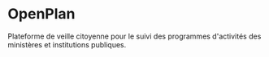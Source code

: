 # OpenPlan
Plateforme de veille citoyenne pour le suivi des programmes d'activités des ministères et institutions publiques.
